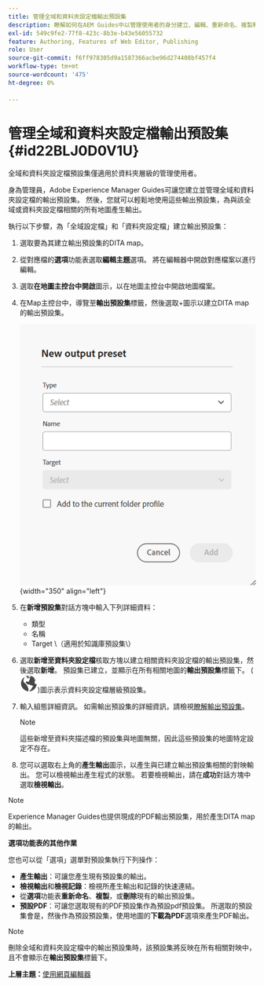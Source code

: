 ```yaml
---
title: 管理全域和資料夾設定檔輸出預設集
description: 瞭解如何在AEM Guides中以管理使用者的身分建立、編輯、重新命名、複製和刪除全域和資料夾設定檔輸出預設集。
exl-id: 549c9fe2-77f8-423c-8b3e-b43e56055732
feature: Authoring, Features of Web Editor, Publishing
role: User
source-git-commit: f6ff978305d9a1587366acbe96d274408bf457f4
workflow-type: tm+mt
source-wordcount: '475'
ht-degree: 0%

---
```


# 管理全域和資料夾設定檔輸出預設集 {#id22BLJ0D0V1U}

全域和資料夾設定檔預設集僅適用於資料夾層級的管理使用者。

身為管理員，Adobe Experience Manager Guides可讓您建立並管理全域和資料夾設定檔的輸出預設集。 然後，您就可以輕鬆地使用這些輸出預設集，為與該全域或資料夾設定檔相關的所有地圖產生輸出。

執行以下步驟，為「全域設定檔」和「資料夾設定檔」建立輸出預設集：

1. 選取要為其建立輸出預設集的DITA map。
1. 從對應檔的&#x200B;**選項**&#x200B;功能表選取&#x200B;**編輯主題**&#x200B;選項。 將在編輯器中開啟對應檔案以進行編輯。
1. 選取&#x200B;**在地圖主控台中開啟**&#x200B;圖示，以在地圖主控台中開啟地圖檔案。
1. 在Map主控台中，導覽至&#x200B;**輸出預設集**&#x200B;標籤，然後選取+圖示以建立DITA map的輸出預設集。

   ![](images/add-global-output-preset.png){width="350" align="left"}

1. 在&#x200B;**新增預設集**&#x200B;對話方塊中輸入下列詳細資料：
   - 類型
   - 名稱
   - Target \（適用於知識庫預設集\）
1. 選取&#x200B;**新增至資料夾設定檔**&#x200B;核取方塊以建立相關資料夾設定檔的輸出預設集，然後選取&#x200B;**新增**。 預設集已建立，並顯示在所有相關地圖的&#x200B;**輸出預設集**&#x200B;標籤下。 \( ![](images/global-preset-icon.svg)\)圖示表示資料夾設定檔層級預設集。
1. 輸入組態詳細資訊。 如需輸出預設集的詳細資訊，請檢視[瞭解輸出預設集](./generate-output-understand-presets.md)。

   >[!NOTE]
   >
   > 這些新增至資料夾描述檔的預設集與地圖無關，因此這些預設集的地圖特定設定不存在。

1. 您可以選取右上角的&#x200B;**產生輸出**&#x200B;圖示，以產生與已建立輸出預設集相關的對映輸出。 您可以檢視輸出產生程式的狀態。 若要檢視輸出，請在&#x200B;**成功**&#x200B;對話方塊中選取&#x200B;**檢視輸出**。

>[!NOTE]
>
> Experience Manager Guides也提供現成的PDF輸出預設集，用於產生DITA map的輸出。

**選項功能表的其他作業**

您也可以從「選項」選單對預設集執行下列操作：

- **產生輸出**：可讓您產生現有預設集的輸出。
- **檢視輸出**&#x200B;和&#x200B;**檢視記錄**：檢視所產生輸出和記錄的快速連結。
- 從&#x200B;**選項**&#x200B;功能表&#x200B;**重新命名**、**複製**，或&#x200B;**刪除**&#x200B;現有的輸出預設集。
- **預設PDF**：可讓您選取現有的PDF預設集作為預設pdf預設集。 所選取的預設集會是，然後作為預設預設集，使用地圖的&#x200B;**下載為PDF**&#x200B;選項來產生PDF輸出。

>[!NOTE]
>
> 刪除全域和資料夾設定檔中的輸出預設集時，該預設集將反映在所有相關對映中，且不會顯示在&#x200B;**輸出預設集**&#x200B;標籤下。

**上層主題：**&#x200B;[&#x200B;使用網頁編輯器](web-editor.md)
